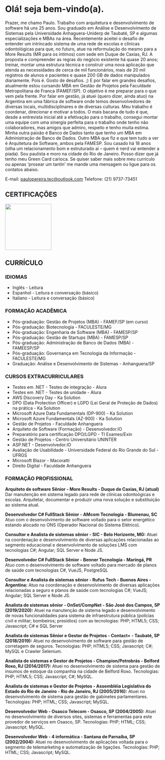 # Olá! seja bem-vindo(a).
Prazer, me chamo Paulo.
Trabalho com arquitetura e desenvolvimento de software há uns 25 anos. Sou graduado em Análise e Desenvolvimento de Sistemas pela Universidade Anhaguera-Uniderp de Taubaté, SP e algumas especializações e MBAs na área.
Recentemente aceitei o desafio de entender um intrincado sistema de uma rede de escolas e clínicas odontológicas para que, no futuro, atue na reformulação do mesmo para a More Results (MR para os íntimos) com sede em Duque de Caxias, RJ. A proposta e compreender as regras do negócio existente há quase 20 anos; treinar, montar uma estrutura técnica e construir uma nova aplicação que atenda as necessidades de cerca de mil funcionários, mais de 20 mil registros de alunos e pacientes e quase 200 GB de dados manipulados diariamente. Pois é. Gosto de desafios. ;)
E por falar em grandes desafios, atualmente estou cursando MBA em Gestão de Projetos pela Faculdade Metropolitana de Franca (FAMEF/SP). O objetivo é me preparar para o que vem pela frente.
Por falar em gestão, já atuei (quero dizer, ainda atuo) na Argentina em uma fábrica de software onde temos desenvolvedores de diversas locais, multidisciplinares e de diversas culturas. Meu trabalho é coordenar, direcionar e motivar a todos. O mais bacana de tudo é que, desde a entrevista inicial até a efetivação para o trabalho, consegui montar uma equipe com uma sinergia perfeita para o trabalho onde tenho não colaboradores, mas amigos que admiro, respeito e tenho muita estima.
Minha outra paixão é Banco de Dados tanto que tenho um MBA em Administração de Banco de Dados. Outro MBA que fiz e que tem tudo a ver é Arquitetura de Software, ambos pela FAMESP.
Sou casado há 18 anos (olha um relacionamento bom e estruturado aí – quem é nerd vai entender a piada). Sou paulista e moro na cidade do Rio de Janeiro. Posso dizer que já tenho meu Green Card carioca.
Se quiser saber mais sobre meu currículo ou apenas ‘prosear um tantin’ me mande uma mensagem ou ligue para os contatos abaixo.

E-mail: paulopereira.tec@outlook.com
Telefone: (21) 9737-73451

## CERTIFICAÇÕES
<a href="https://www.credly.com/badges/3a39b5e3-9ef1-45b5-868d-520d602123dd/public_url" target="_blank">
<img src="https://user-images.githubusercontent.com/51684821/159574487-b36919ab-465f-4a8a-b88f-f9efe99363db.png" width="150"/>
</a>
  
## CURRÍCULO
### IDIOMAS
- Inglês - Leitura
- Espanhol - Leitura e conversação (básico)
- Italiano - Leitura e conversação (básico)

### FORMAÇÃO ACADÊMICA
- Pós-graduação: Gestão de Projetos (MBA) - FAMEF/SP (em curso)
- Pós-graduação: Biotecnologia - FACULESTE/MG
- Pós-graduação: Engenharia de Software (MBA) - FAMESP/SP
- Pós-graduação: Gestão de Startups (MBA) - FAMESP/SP
- Pós-graduação: Administração de Banco de Dados (MBA) - FAMEESP/SP
- Pós-graduação: Governança em Tecnologia da Informação - FACULESTE/MG
- Graduação: Análise e Desenvolvimento de Sistemas - Anhanguera/SP

### CURSOS EXTRACURRICULARES
- Testes em .NET - Testes de integração - Alura
- Testes em .NET - Testes de unidade - Alura
- AWS Discovery Day - Ka Solution
- DPO (Data Protection Officer) e LGPD (Lei Geral de Proteção de Dados) na prática - Ka Solution
- Microsoft Azure Data Fundamentals (DP-900) - Ka Solution
- Microsoft Azure Fundamentals (AZ-900) - Ka Solution
- Gestão de Projetos - Faculdade Anhanguera
- Arquiteto de Software (Formação) - Desenvolvedor.IO
- Preparatório para certificação DPO/LGPD - TI Exames/Exin
- Gestão de Projetos - Centro Universitário UNINTER
- ASP.NET - Desenvolvedor.IO
- Avaliação de Usabilidade - Universidade Federal do Rio Grande do Sul - UFRGS
- Microsoft Blazor - Macoratti
- Direito Digital - Faculdade Anhanguera

### FORMAÇÃO PROFISSIONAL
**Arquiteto de software Sênior - More Results - Duque de Caxias, RJ (atual)**
Dar manutenção em sistema legado para rede de clínicas odontoógicas e escolas. Arquitetar, documentar e produzir uma nova solução e substituição ao sistema atual.

**Desenvolvedor C# FullStack Sênior - AMcom Tecnologia - Blumenau, SC**
Atuo com o desenvolvimento de software voltado para o setor energético estando alocado no ONS (Operador Nacional do Sistema Elétrico).

**Consultor e Analista de sistemas sênior - SIC - Belo Horizonte, MG:**
Atuei na coordenação e desenvolvimento de diversas aplicações relacionadas ao segmento educacional e desenvolvimento de soluções LMS com tecnologias C#; Angular; SQL Server e Node JS.

**Desenvolvedor C# FullStack Sênior - Benner Tecnologia - Maringá, PR**
Atuo com o desenvolvimento de software voltado para  mercado de planos de saúde com tecnologias C#, VueJS, PostgreSQL

**Consultor e Analista de sistemas sênior - Rufus Tech - Buenos Aires - Argentina:**
Atuo na coordenação e desenvolvimento de diversas aplicações relacionadas a seguro e planos de saúde com tecnologias C#; VueJS; Angular; SQL Server e Node JS.

**Analista de sistemas sênior - OnSet/CompNet - São José dos Campos, SP (2019/2020):**
Atuei na manutenção de sistema legado e desenvolvimento de novas funcionalidades para sistema de infraestrutura pública (polícias civil e militar; bombeiros; presídios) com
as tecnologias: PHP; HTML5; CSS; Javascript; C# e SQL Server

**Analista de sistemas Sênior e Gestor de Projetos - Contact+ - Taubaté, SP (2018/2019):**
Atuei no desenvolvimento de software para gestão de corretagem de seguros. Tecnologias: PHP; HTML5; CSS; Javascript; C#; MySQL e Crawler Selenium.

**Analista de sistemas e Gestor de Projetos - Champion/Petrobrás - Belford Roxo, RJ (2014/2017):**
Atuei no desenvolvimento de sistema para gestão de insumos de estoque da companhia na cidade de Belford Roxo. Tecnologias: PHP; HTML5; CSS; Javascript; C#; MySQL.

**Analista de sistemas e Gestor de Projetos - Assembléia Legislativa do Estado do Rio de Janeiro - Rio de Janeiro, RJ (2005/2016):**
Atuei no desenvolvimento de sistema para gestão de gabinetes parlamentares. Tecnologias: PHP; HTML; CSS; Javascript; MySQL.

**Desenvolvedor Web - Osasco Telecom - Osasco, SP (2004/2005):**
Atuei no desenvolvimento de diversos sites, sistemas e ferramentas para este provedor de serviços em Osasco, SP. Tecnologias: PHP; HTML; CSS; Javascript; MySQL.

**Desenvolvedor Web - 4 informática - Santana de Parnaíba, SP (2002/2004):**
Atuei no desenvolvimento de aplicações voltada para o segmento de telemarketing e automatização de ligações. Tecnologias: PHP; HTML; CSS; Javascript; MySQL.

